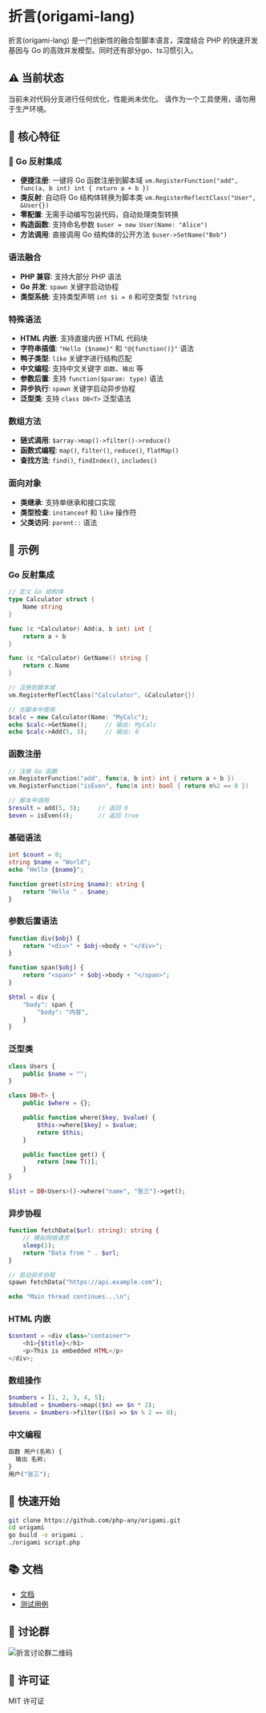 # 折言(origami-lang)

折言(origami-lang) 是一门创新性的融合型脚本语言，深度结合 PHP 的快速开发基因与 Go 的高效并发模型。同时还有部分go、ts习惯引入。

## ⚠️ 当前状态

当前未对代码分支进行任何优化，性能尚未优化。
请作为一个工具使用，请勿用于生产环境。

## 🚀 核心特征

### 🎯 Go 反射集成

- **便捷注册**: 一键将 Go 函数注册到脚本域 `vm.RegisterFunction("add", func(a, b int) int { return a + b })`
- **类反射**: 自动将 Go 结构体转换为脚本类 `vm.RegisterReflectClass("User", &User{})`
- **零配置**: 无需手动编写包装代码，自动处理类型转换
- **构造函数**: 支持命名参数 `$user = new User(Name: "Alice")`
- **方法调用**: 直接调用 Go 结构体的公开方法 `$user->SetName("Bob")`

### 语法融合

- **PHP 兼容**: 支持大部分 PHP 语法
- **Go 并发**: `spawn` 关键字启动协程
- **类型系统**: 支持类型声明 `int $i = 0` 和可空类型 `?string`

### 特殊语法

- **HTML 内嵌**: 支持直接内嵌 HTML 代码块
- **字符串插值**: `"Hello {$name}"` 和 `"@{function()}"` 语法
- **鸭子类型**: `like` 关键字进行结构匹配
- **中文编程**: 支持中文关键字 `函数`、`输出` 等
- **参数后置**: 支持 `function($param: type)` 语法
- **异步执行**: `spawn` 关键字启动异步协程
- **泛型类**: 支持 `class DB<T>` 泛型语法

### 数组方法

- **链式调用**: `$array->map()->filter()->reduce()`
- **函数式编程**: `map()`, `filter()`, `reduce()`, `flatMap()`
- **查找方法**: `find()`, `findIndex()`, `includes()`

### 面向对象

- **类继承**: 支持单继承和接口实现
- **类型检查**: `instanceof` 和 `like` 操作符
- **父类访问**: `parent::` 语法

## 📝 示例

### Go 反射集成

```go
// 定义 Go 结构体
type Calculator struct {
    Name string
}

func (c *Calculator) Add(a, b int) int {
    return a + b
}

func (c *Calculator) GetName() string {
    return c.Name
}

// 注册到脚本域
vm.RegisterReflectClass("Calculator", &Calculator{})
```

```php
// 在脚本中使用
$calc = new Calculator(Name: "MyCalc");
echo $calc->GetName();     // 输出: MyCalc
echo $calc->Add(5, 3);     // 输出: 8
```

### 函数注册

```go
// 注册 Go 函数
vm.RegisterFunction("add", func(a, b int) int { return a + b })
vm.RegisterFunction("isEven", func(n int) bool { return n%2 == 0 })
```

```php
// 脚本中调用
$result = add(5, 3);     // 返回 8
$even = isEven(4);       // 返回 true
```

### 基础语法

```php
int $count = 0;
string $name = "World";
echo "Hello {$name}";

function greet(string $name): string {
    return "Hello " . $name;
}
```

### 参数后置语法

```php
function div($obj) {
    return "<div>" + $obj->body + "</div>";
}

function span($obj) {
    return "<span>" + $obj->body + "</span>";
}

$html = div {
    "body": span {
        "body": "内容",
    }
}
```

### 泛型类

```php
class Users {
    public $name = "";
}

class DB<T> {
    public $where = {};

    public function where($key, $value) {
        $this->where[$key] = $value;
        return $this;
    }

    public function get() {
        return [new T()];
    }
}

$list = DB<Users>()->where("name", "张三")->get();
```

### 异步协程

```php
function fetchData($url: string): string {
    // 模拟网络请求
    sleep(1);
    return "Data from " . $url;
}

// 启动异步协程
spawn fetchData("https://api.example.com");

echo "Main thread continues...\n";
```

### HTML 内嵌

```php
$content = <div class="container">
    <h1>{$title}</h1>
    <p>This is embedded HTML</p>
</div>;
```

### 数组操作

```php
$numbers = [1, 2, 3, 4, 5];
$doubled = $numbers->map(($n) => $n * 2);
$evens = $numbers->filter(($n) => $n % 2 == 0);
```

### 中文编程

```php
函数 用户(名称) {
  输出 名称;
}
用户("张三");
```

## 🚀 快速开始

```bash
git clone https://github.com/php-any/origami.git
cd origami
go build -o origami .
./origami script.php
```

## 📚 文档

- [文档](docs/)
- [测试用例](tests/)

## 💬 讨论群

![折言讨论群二维码](qrcode_1753692981069.jpg)

## 📄 许可证

MIT 许可证
